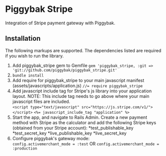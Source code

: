 Piggybak Stripe
=============

Integration of Stripe payment gateway with Piggybak.

Installation
-------

The following markups are supported.  The dependencies listed are required if
you wish to run the library.

1. Add piggybak_stripe gem to Gemfile
	`gem 'piggybak_stripe, :git => 'git://github.com/piggybak/piggybak_stripe.git'`
2. `bundle install`
3. Add require for piggybak_stripe to your main javascript manifest (assets/javascripts/application.js) 
	`//= require piggybak_stripe`
4. Add javascript include tag for Stripe's js library into your application layout.  NOTE: This include tag needs to go above where your main javascript files are included.<br/>
	`<script type="text/javascript" src="https://js.stripe.com/v1/"></script>`
  	`<%= javascript_include_tag "application" %>`
5. Start the app, and navigate to Rails Admin.  Create a new payment method with Stripe as the calculator and add the following Stripe keys (obtained from your Stripe account):
	*test_publishable_key
	*test_secret_key
	*live_publishable_key
	*live_secret_key
6. Configure piggybak's gateway mode:  
	`config.activemerchant_mode = :test` OR `config.activemerchant_mode = :production`


